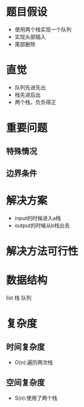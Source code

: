 # 题目假设
- 使用两个栈实现一个队列
- 实现头部插入
- 尾部删除
# 直觉
- 队列先进先出
- 栈先进后出
- 两个栈，负负得正
# 重要问题

## 特殊情况

## 边界条件

# 解决方案
- input的时候进入a栈
- output的时候从b栈出去

# 解决方法可行性

# 数据结构
list
栈
队列

# 复杂度
## 时间复杂度
- O(n):遍历两次栈
## 空间复杂度
- S(n):使用了两个栈
